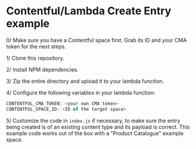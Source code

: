 # Contentful/Lambda Create Entry example

0/ Make sure you have a Contentful space first. Grab its ID and your CMA token for the next steps.

1/ Clone this repository.

2/ Install NPM dependencies.

3/ Zip the entire directory and upload it to your lambda function.

4/ Configure the following variables in your lambda function:

```js
CONTENTFUL_CMA_TOKEN: <your own CMA token>
CONTENTFUL_SPACE_ID: <ID of the target space>
```

5/ Customize the code in `index.js` if necessary, to make sure the entry being created is of an existing content type and its payload is correct. This example code works out of the box with a "Product Catalogue" example space.

